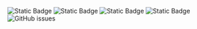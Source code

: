 ![Static Badge](https://img.shields.io/badge/blacklists-60-000000) ![Static Badge](https://img.shields.io/badge/blacklisted-2899858-cc0000) ![Static Badge](https://img.shields.io/badge/whitelisted-2242-00CC00) ![Static Badge](https://img.shields.io/badge/streaming_blacklist-28106-000000) ![GitHub issues](https://img.shields.io/github/issues/fabriziosalmi/blacklists)
